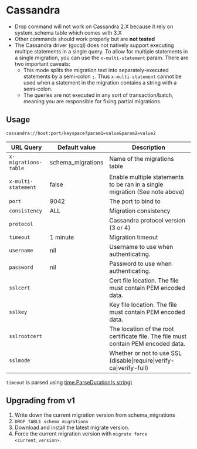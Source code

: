 # Cassandra

* Drop command will not work on Cassandra 2.X because it rely on
system_schema table which comes with 3.X
* Other commands should work properly but are **not tested**
* The Cassandra driver (gocql) does not natively support executing multipe statements in a single query. To allow for multiple statements in a single migration, you can use the `x-multi-statement` param. There are two important caveats:
  * This mode splits the migration text into separately-executed statements by a semi-colon `;`. Thus `x-multi-statement` cannot be used when a statement in the migration contains a string with a semi-colon.
  * The queries are not executed in any sort of transaction/batch, meaning you are responsible for fixing partial migrations.


## Usage
`cassandra://host:port/keyspace?param1=value&param2=value2`


| URL Query  | Default value | Description |
|------------|-------------|-----------|
| `x-migrations-table` | schema_migrations | Name of the migrations table |
| `x-multi-statement` | false | Enable multiple statements to be ran in a single migration (See note above) |
| `port` | 9042 | The port to bind to  |
| `consistency` | ALL | Migration consistency
| `protocol` |  | Cassandra protocol version (3 or 4)
| `timeout` | 1 minute | Migration timeout
| `username` | nil | Username to use when authenticating. |
| `password` | nil | Password to use when authenticating. |
| `sslcert` | | Cert file location. The file must contain PEM encoded data. |
| `sslkey` | | Key file location. The file must contain PEM encoded data. |
| `sslrootcert` | | The location of the root certificate file. The file must contain PEM encoded data. |
| `sslmode` | | Whether or not to use SSL (disable\|require\|verify-ca\|verify-full) |

`timeout` is parsed using [time.ParseDuration(s string)](https://golang.org/pkg/time/#ParseDuration)


## Upgrading from v1

1. Write down the current migration version from schema_migrations
2. `DROP TABLE schema_migrations`
4. Download and install the latest migrate version.
5. Force the current migration version with `migrate force <current_version>`.
